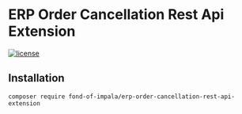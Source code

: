# ERP Order Cancellation Rest Api Extension
[![license](https://img.shields.io/github/license/fond-of-impala/erp-order-cancellation-rest-api-extension.svg)](https://packagist.org/packages/fond-of-impala/erp-order-cancellation-rest-api-extension)

## Installation

```
composer require fond-of-impala/erp-order-cancellation-rest-api-extension
```
